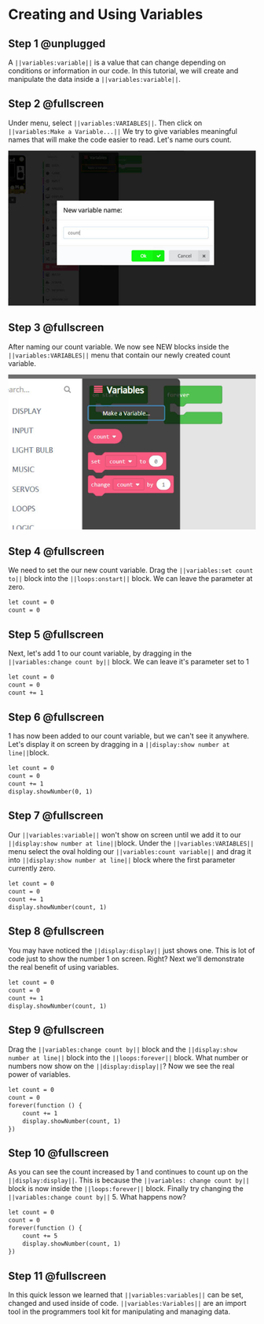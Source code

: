 # Creating and Using Variables

## Step 1 @unplugged

A ``||variables:variable||`` is a value that can change depending on conditions or information in our code. In this tutorial, we will create and manipulate the data inside a ``||variables:variable||``.

## Step 2 @fullscreen

Under menu, select ``||variables:VARIABLES||``. Then click on ``||variables:Make a Variable...||``
We try to give variables meaningful names that will make the code easier to read. Let's name ours count.  

![on Start and forever blocks](../static/images/variable_menu.jpg)

## Step 3 @fullscreen

After naming our count variable. We now see NEW blocks inside the ``||variables:VARIABLES||`` menu that contain our newly created count variable.

![drag in on start block](../static/images/count.jpg)
 
## Step 4 @fullscreen

We need to set the our new count variable. Drag the ``||variables:set count to||`` block into the ``||loops:onstart||`` block. We can leave the parameter at zero. 

```blocks
let count = 0
count = 0
```

## Step 5 @fullscreen

Next, let's add 1 to our count variable, by dragging in the ``||variables:change count by||`` block. We can leave it's parameter set to 1 
 
```blocks
let count = 0
count = 0
count += 1
```

## Step 6 @fullscreen

1 has now been added to our count variable, but we can't see it anywhere. Let's display it on screen by dragging in a ``||display:show number at line||``block. 

```blocks
let count = 0
count = 0
count += 1
display.showNumber(0, 1)
```
## Step 7 @fullscreen

Our ``||variables:variable||`` won't show on screen until we add it to our ``||display:show number at line||``block. Under the ``||variables:VARIABLES||`` menu select the oval holding our ``||variables:count variable||`` and drag it into ``||display:show number at line||`` block where the first parameter currently zero.

```blocks
let count = 0
count = 0
count += 1
display.showNumber(count, 1)
```

## Step 8 @fullscreen

You may have noticed the ``||display:display||`` just shows one. This is lot of code just to show the number 1 on screen. Right? Next we'll demonstrate the real benefit of using variables. 

```blocks
let count = 0
count = 0
count += 1
display.showNumber(count, 1)
```

## Step 9 @fullscreen

Drag the ``||variables:change count by||`` block and the ``||display:show number at line||`` block into the ``||loops:forever||`` block. What number or numbers now show on the ``||display:display||``? Now we see the real power of variables. 

```blocks
let count = 0
count = 0
forever(function () {
    count += 1
    display.showNumber(count, 1)
})
```

## Step 10 @fullscreen

As you can see the count increased by 1 and continues to count up on the ``||display:display||``. This is because the ``||variables: change count by||`` block is now inside the ``||loops:forever||`` block. Finally try changing the ``||variables:change count by||`` 5. What happens now?

```blocks
let count = 0
count = 0
forever(function () {
    count += 5
    display.showNumber(count, 1)
})
```

## Step 11 @fullscreen

In this quick lesson we learned that ``||variables:variables||`` can be set, changed and used inside of code. ``||variables:Variables||`` are an import tool in the programmers tool kit for manipulating and managing data. 





